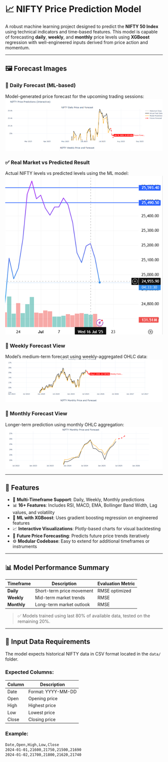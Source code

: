 # 📈 NIFTY Price Prediction Model

A robust machine learning project designed to predict the **NIFTY 50 Index** using technical indicators and time-based features. This model is capable of forecasting **daily**, **weekly**, and **monthly** price levels using **XGBoost** regression with well-engineered inputs derived from price action and momentum.

---

## 🖼️ Forecast Images

### 🔮 Daily Forecast (ML-based)
Model-generated price forecast for the upcoming trading sessions:
![Forecast](images/Forecast.png)

### ✅ Real Market vs Predicted Result
Actual NIFTY levels vs predicted levels using the ML model:
![Prediction vs Real](images/prediction.png)

### 📅 Weekly Forecast View
Model’s medium-term forecast using weekly-aggregated OHLC data:
![Weekly Forecast](images/Weeklyprediction.png)

### 📆 Monthly Forecast View
Longer-term prediction using monthly OHLC aggregation:
![Monthly Forecast](images/MonthlyPrediction_.png)

---

## 🚀 Features

- 📅 **Multi-Timeframe Support**: Daily, Weekly, Monthly predictions
- 📊 **16+ Features**: Includes RSI, MACD, EMA, Bollinger Band Width, Lag values, and volatility
- 🧠 **ML with XGBoost**: Uses gradient boosting regression on engineered features
- 📈 **Interactive Visualizations**: Plotly-based charts for visual backtesting
- 🔁 **Future Price Forecasting**: Predicts future price trends iteratively
- ⚙️ **Modular Codebase**: Easy to extend for additional timeframes or instruments

---

## 📊 Model Performance Summary

| Timeframe | Description                      | Evaluation Metric |
|-----------|----------------------------------|-------------------|
| **Daily** | Short-term price movement        | RMSE optimized    |
| **Weekly**| Mid-term market trends           | RMSE              |
| **Monthly**| Long-term market outlook        | RMSE              |

> ✅ Models trained using last 80% of available data, tested on the remaining 20%.

---

## 🧾 Input Data Requirements

The model expects historical NIFTY data in CSV format located in the `data/` folder.

### Expected Columns:

| Column | Description       |
|--------|-------------------|
| Date   | Format: YYYY-MM-DD|
| Open   | Opening price     |
| High   | Highest price     |
| Low    | Lowest price      |
| Close  | Closing price     |

### Example:

```csv
Date,Open,High,Low,Close
2024-01-01,21600,21750,21500,21690
2024-01-02,21700,21800,21620,21740
